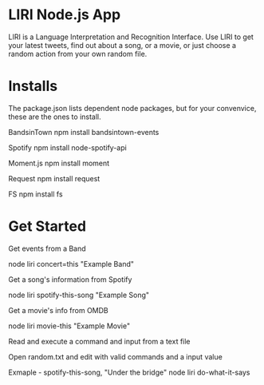 # LIRI Node.js App
LIRI is a Language Interpretation and Recognition Interface. Use LIRI to get your latest tweets, find out about a song, or a movie, or just choose a random action from your own random file.

# Installs
The package.json lists dependent node packages, but for your convenvice, these are the ones to install.

BandsinTown
npm install bandsintown-events

Spotify
npm install node-spotify-api

Moment.js
npm install moment

Request
npm install request

FS
npm install fs


# Get Started

Get events from a Band

node liri concert=this "Example Band"

Get a song's information from Spotify

node liri spotify-this-song "Example Song"

Get a movie's info from OMDB

node liri movie-this "Example Movie"

Read and execute a command and input from a text file

Open random.txt and edit with valid commands and a input value

Exmaple - spotify-this-song, "Under the bridge"
node liri do-what-it-says
